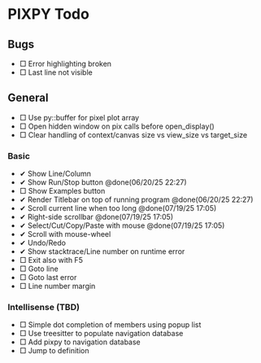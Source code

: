 # PIXPY Todo

## Bugs

- □ Error highlighting broken
- □ Last line not visible

## General

- □ Use py::buffer for pixel plot array
- □ Open hidden window on pix calls before open_display()
- □ Clear handling of context/canvas size vs view_size vs target_size

### Basic

- ✔ Show Line/Column
- ✔ Show Run/Stop button @done(06/20/25 22:27)
- □ Show Examples button
- ✔ Render Titlebar on top of running program @done(06/20/25 22:27)
- ✔ Scroll current line when too long @done(07/19/25 17:05)
- ✔ Right-side scrollbar @done(07/19/25 17:05)
- ✔ Select/Cut/Copy/Paste with mouse @done(07/19/25 17:05)
- ✔ Scroll with mouse-wheel
- ✔ Undo/Redo
- ✔ Show stacktrace/Line number on runtime error
- □ Exit also with F5
- □ Goto line
- □ Goto last error
- □ Line number margin


### Intellisense (TBD)

- □ Simple dot completion of members using popup list
- □ Use treesitter to populate navigation database
- □ Add pixpy to navigation database
- □ Jump to definition
